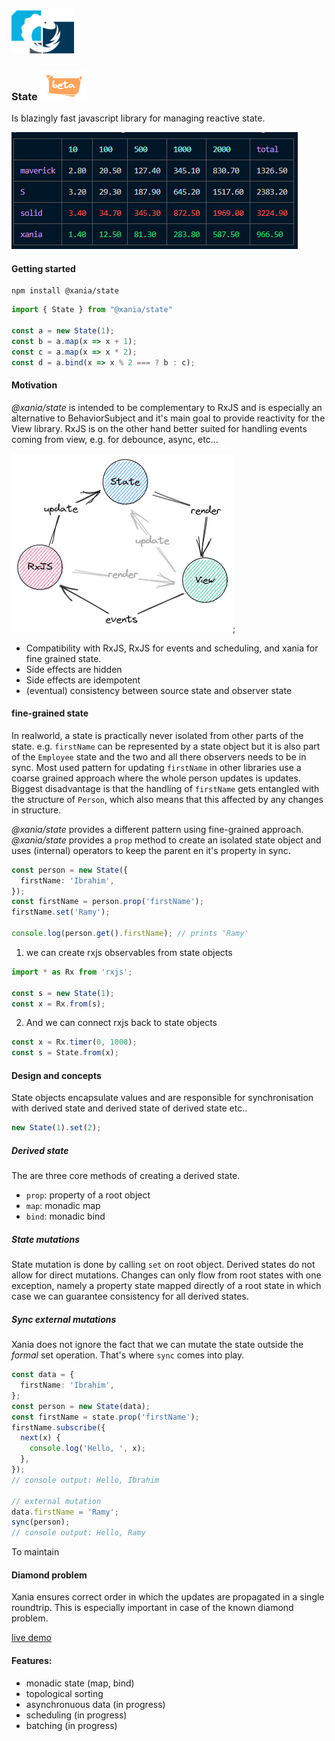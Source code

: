 ﻿<img src="./assets/logo.png" width="100">

### State ![beta](./assets/beta.png)

Is blazingly fast javascript library for managing reactive state.

![benchmark results](./assets/benchmark-results-2.png)

#### Getting started

```shell
npm install @xania/state
```

```typescript
import { State } from "@xania/state"

const a = new State(1);
const b = a.map(x => x + 1);
const c = a.map(x => x * 2);
const d = a.bind(x => x % 2 === ? b : c);
```

#### Motivation

_@xania/state_ is intended to be complementary to RxJS and is especially an alternative to BehaviorSubject and it's main goal to provide reactivity for the View library. RxJS is on the other hand better suited for handling events coming from view, e.g. for debounce, async, etc...

![state flow](./assets/state-flow2.png);

- Compatibility with RxJS, RxJS for events and scheduling, and xania for fine grained state.
- Side effects are hidden
- Side effects are idempotent
- (eventual) consistency between source state and observer state

#### fine-grained state

In realworld, a state is practically never isolated from other parts of the state. e.g. `firstName` can be represented by a state object but it is also part of the `Employee` state and the two and all there observers needs to be in sync. Most used pattern for updating `firstName` in other libraries use a coarse grained approach where the whole person updates is updates. Biggest disadvantage is that the handling of `firstName` gets entangled with the structure of `Person`, which also means that this affected by any changes in structure.

_@xania/state_ provides a different pattern using fine-grained approach. _@xania/state_ provides a `prop` method to create an isolated state object and uses (internal) operators to keep the parent en it's property in sync.

```typescript
const person = new State({
  firstName: 'Ibrahim',
});
const firstName = person.prop('firstName');
firstName.set('Ramy');

console.log(person.get().firstName); // prints 'Ramy'
```

1. we can create rxjs observables from state objects

```typescript
import * as Rx from 'rxjs';

const s = new State(1);
const x = Rx.from(s);
```

2. And we can connect rxjs back to state objects

```typescript
const x = Rx.timer(0, 1000);
const s = State.from(x);
```

#### Design and concepts

State objects encapsulate values and are responsible for synchronisation with derived state and derived state of derived state etc..

```typescript
new State(1).set(2);
```

##### Derived state

The are three core methods of creating a derived state.

- `prop`: property of a root object
- `map`: monadic map
- `bind`: monadic bind

##### State mutations

State mutation is done by calling `set` on root object. Derived states do not allow for direct mutations. Changes can only flow from root states with one exception, namely a property state mapped directly of a root state in which case we can guarantee consistency for all derived states.

##### Sync external mutations

Xania does not ignore the fact that we can mutate the state outside the _formal_ set operation. That's where `sync` comes into play.

```typescript
const data = {
  firstName: 'Ibrahim',
};
const person = new State(data);
const firstName = state.prop('firstName');
firstName.subscribe({
  next(x) {
    console.log('Hello, ', x);
  },
});
// console output: Hello, Ibrahim

// external mutation
data.firstName = 'Ramy';
sync(person);
// console output: Hello, Ramy
```

To maintain

#### Diamond problem

Xania ensures correct order in which the updates are propagated in a single roundtrip. This is especially important in case of the known diamond problem.

[live demo](https://stackblitz.com/edit/vitejs-vite-cxno2b?file=src%2FApp.tsx)

#### Features:

- monadic state (map, bind)
- topological sorting
- asynchronuous data (in progress)
- scheduling (in progress)
- batching (in progress)
